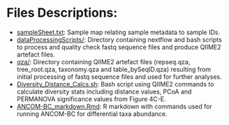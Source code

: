 # Files Descriptions:

- [sampleSheet.txt](sampleSheet.txt): Sample map relating sample metadata to sample IDs.  
- [dataProcessingScripts/](dataProcessingScripts/): Directory containing nextflow and bash scripts to process and quality check fastq sequence files and produce QIIME2 artefact files. 
- [qza/](qza/): Directory containing QIIME2 artefact files (repseq.qza, tree_root.qza, taxonomy.qza and table_bySeqID.qza) resulting from initial processing of fastq sequence files and used for further analyses.  
- [Diversity_Distance_Calcs.sh](Diversity_Distance_Calcs.sh): Bash script using QIIME2 commands to calculate diversity stats including distance values, PCoA and PERMANOVA significance values from Figure 4C-E.   
- [ANCOM-BC_markdown.Rmd](ANCOM-BC_markdown.Rmd): R markdown with commands used for running ANCOM-BC for differential taxa abundance.  
